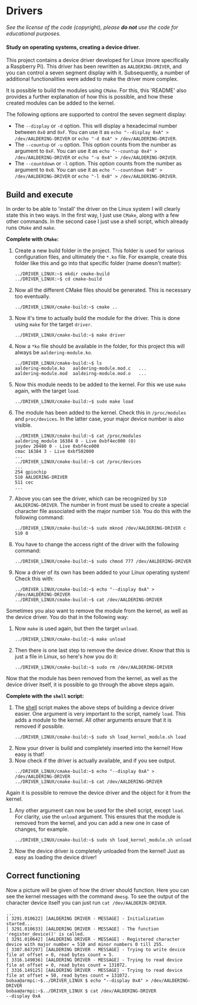# Drivers

_See the license of the code (copyright), please **do not** use the code for educational purposes._

#### Study on operating systems, creating a device driver.

This project contains a device driver developed for Linux (more specifically a Raspberry Pi). This driver has been rewritten as `AALDERING-DRIVER`, and you can control a seven segment display with it. Subsequently, a number of additional functionalities were added to make the driver more complex.

It is possible to build the modules using `CMake`. For this, this 'README' also provides a further explanation of how this is possible, and how these created modules can be added to the kernel.

The following options are supported to control the seven segment display:

- The `--display` or `-d` option. This will display a hexadecimal number between `0x0` and `0xF`. You can use it as `echo "--display 0xA" > /dev/AALDERING-DRIVER` or `echo "-d 0xA" > /dev/AALDERING-DRIVER`.
- The `--countup` or `-u` option. This option counts from the number as argument to `0xF`. You can use it as `echo "--countup 0x4" > /dev/AALDERING-DRIVER` or `echo "-u 0x4" > /dev/AALDERING-DRIVER`.
- The `--countdown` or `-l` option. This option counts from the number as argument to `0x0`. You can use it as `echo "--countdown 0xB" > /dev/AALDERING-DRIVER` or `echo "-l 0xB" > /dev/AALDERING-DRIVER`.

## Build and execute

In order to be able to 'install' the driver on the Linux system I will clearly state this in two ways. In the first way, I just use `CMake`, along with a few other commands. In the second case I just use a shell script, which already runs `CMake` and `make`.

**Complete with `CMake`:**

1. Create a new build folder in the project. This folder is used for various configuration files, and ultimately the `*.ko` file. For example, create this folder like this and go into that specific folder (name doesn't matter):
    ```shell
    ../DRIVER_LINUX:~$ mkdir cmake-build
    ../DRIVER_LINUX:~$ cd cmake-build
    ```
2. Now all the different CMake files should be generated. This is necessary too eventually.
    ```shell
    ../DRIVER_LINUX/cmake-build:~$ cmake ..
    ```
3. Now it's time to actually build the module for the driver. This is done using `make` for the target `driver`.
    ```shell
    ../DRIVER_LINUX/cmake-build:~$ make driver
    ```
4. Now a `*ko` file should be available in the folder, for this project this will always be `aaldering-module.ko`.
    ```shell
    ../DRIVER_LINUX/cmake-build:~$ ls
    aaldering-module.ko   aaldering-module.mod.c   ...
    aaldering-module.mod  aaldeirng-module.mod.o   ...
    ```
5. Now this module needs to be added to the kernel. For this we use `make` again, with the target `load`.
    ```shell
    ../DRIVER_LINUX/cmake-build:~$ sudo make load
    ```
6. The module has been added to the kernel. Check this in `/proc/modules` and `proc/devices`. In the latter case, your major device number is also visible.
    ```shell
    ../DRIVER_LINUX/cmake-build:~$ cat /proc/modules
    aaldering_module 16384 0 - Live 0xbf4ec000 (O)
    joydev 20480 0 - Live 0xbf4ce000
    cmac 16384 3 - Live 0xbf502000
    ...
    ../DRIVER_LINUX/cmake-build:~$ cat /proc/devices
    ...
    254 gpiochip
    510 AALDERING-DRIVER
    511 cec
    ...
    ```
7. Above you can see the driver, which can be recognized by `510 AALDERING-DRIVER`. The number in front must be used to create a special character file associated with the major number `510`. You do this with the following command:
    ```shell
    ../DRIVER_LINUX/cmake-build:~$ sudo mknod /dev/AALDERING-DRIVER c 510 0
    ```
8. You have to change the access right of the driver with the following command:
   ```shell
   ../DRIVER_LINUX/cmake-build:~$ sudo chmod 777 /dev/AALDERING-DRIVER
   ```
9. Now a driver of its own has been added to your Linux operating system! Check this with:
    ```shell
    ../DRIVER_LINUX/cmake-build:~$ echo "--display 0xA" > /dev/AALDERING-DRIVER
    ../DRIVER_LINUX/cmake-build:~$ cat /dev/AALDERING-DRIVER
    ```

Sometimes you also want to remove the module from the kernel, as well as the device driver. You do that in the following way:
1. Now `make` is used again, but then the target `unload`.
    ```shell
    ../DRIVER_LINUX/cmake-build:~$ make unload
    ```
2. Then there is one last step to remove the device driver. Know that this is just a file in Linux, so here's how you do it:
    ```shell
    ../DRIVER_LINUX/cmake-build:~$ sudo rm /dev/AALDERING-DRIVER
    ```

Now that the module has been removed from the kernel, as well as the device driver itself, it is possible to go through the above steps again.

**Complete with the `shell` script:**
1. The [shell](load_kernel_module.sh) script makes the above steps of building a device driver easier. One argument is very important to the script, namely `load`. This adds a module to the kernel. All other arguments ensure that it is removed if possible.
    ```shell
    ../DRIVER_LINUX/cmake-build:~$ sudo sh load_kernel_module.sh load
    ```
2. Now your driver is build and completely inserted into the kernel! How easy is that!
4. Now check if the driver is actually available, and if you see output.
    ```shell
    ../DRIVER_LINUX/cmake-build:~$ echo "--display 0xA" > /dev/AALDERING-DRIVER
    ../DRIVER_LINUX/cmake-build:~$ cat /dev/AALDERING-DRIVER
    ```

Again it is possible to remove the device driver and the object for it from the kernel.

1. Any other argument can now be used for the shell script, except `load`. For clarity, use the `unload` argument. This ensures that the module is removed from the kernel, and you can add a new one in case of changes, for example.
    ```shell
    ../DRIVER_LINUX/cmake-build:~$ sudo sh load_kernel_module.sh unload
    ```
2. Now the device driver is completely unloaded from the kernel! Just as easy as loading the device driver!
   
## Correct functioning

Now a picture will be given of how the driver should function. Here you can see the kernel messages with the command `dmesg`. To see the output of the character device itself you can just run `cat /dev/AALDERIN-DRIVER`.

```shell
...
[ 3291.010622] [AALDERING DRIVER - MESSAGE] - Initialization started...
[ 3291.010633] [AALDERING DRIVER - MESSAGE] - The function 'register_device()' is called.
[ 3291.010642] [AALDERING DRIVER - MESSAGE] - Registered character device with major number = 510 and minor numbers 0 till 255.
[ 3307.847297] [AALDERING DRIVER - MESSAGE] - Trying to write device file at offset = 0, read bytes count = 5.
[ 3316.149036] [AALDERING DRIVER - MESSAGE] - Trying to read device file at offset = 0, read bytes count = 131072.
[ 3316.149125] [AALDERING DRIVER - MESSAGE] - Trying to read device file at offset = 50, read bytes count = 131072.
bobaa@armpi:~$../DRIVER_LINUX $ echo "--display 0xA" > /dev/AALDERING-DRIVER
bobaa@armpi:~$../DRIVER_LINUX $ cat /dev/AALDERING-DRIVER
--display 0xA
```
